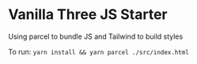 # Vanilla Three JS Starter

Using parcel to bundle JS and Tailwind to build styles

To run: 
`yarn install && yarn parcel ./src/index.html`